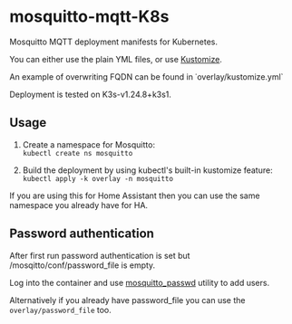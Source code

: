 # mosquitto-mqtt-K8s

Mosquitto MQTT deployment manifests for Kubernetes.

You can either use the plain YML files, or use [Kustomize](https://kustomize.io/).

An example of overwriting FQDN can be found in ˙overlay/kustomize.yml`

Deployment is tested on K3s-v1.24.8+k3s1.

## Usage

1. Create a namespace for Mosquitto:  
   ```kubectl create ns mosquitto```

2. Build the deployment by using kubectl's built-in kustomize feature:  
   ```kubectl apply -k overlay -n mosquitto```

If you are using this for Home Assistant then you can use the same namespace you already have for HA.

## Password authentication

After first run password authentication is set but /mosqitto/conf/password_file is empty.

Log into the container and use [mosquitto_passwd](https://mosquitto.org/man/mosquitto_passwd-1.html) utility to add users.

Alternatively if you already have password_file you can use the `overlay/password_file` too.
